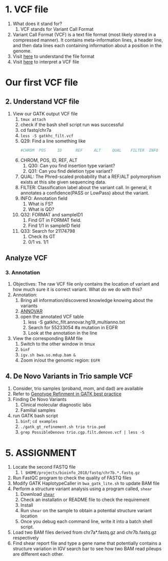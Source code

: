 # 1. VCF file
1. What does it stand for?
    1. VCF stands for Variant Call Format
1. Variant Call Format (VCF) is a text file format (most likely stored in a compressed manner). It contains meta-information lines, a header line, and then data lines each containing information about a position in the genome.
1. Visit [here](http://www.internationalgenome.org/wiki/Analysis/Variant%20Call%20Format/vcf-variant-call-format-version-40/) to understand the file format
1. Visit [here](https://gatkforums.broadinstitute.org/gatk/discussion/1268/what-is-a-vcf-and-how-should-i-interpret-it) to interpret a VCF file

# Our first VCF file
## 2. Understand VCF file
1. View our GATK output VCF file
    1. `tmux attach`
	1. check if the bash shell script run was successful
	1. cd fastq/chr7a
    1. `less -S gatkhc_filt.vcf`
    1. Q29: Find a line something like 
        ```bash
        #CHROM  POS     ID      REF     ALT     QUAL    FILTER  INFO    FORMAT  Sample..."
        ```
    1. CHROM, POS, ID, REF, ALT
        1. Q30: Can you find insertion type variant?
        1. Q31: Can you find deletion type variant?
    1. QUAL: The Phred-scaled probability that a REF/ALT polymorphism exists at this site given sequencing data.
    1. FILTER: Classification label about the variant call. In general, it annotates a confidence(PASS or LowPass) about the variant.
    1. INFO: Annotation field
        1. What is FS?
        1. What is QD?
    1. Q32: FORMAT and sampleID1
        1. Find GT in FORMAT field.
        1. Find 1/1 in sampleID field
    1. Q33: Search for 21174798
        1. Check its GT
        1. 0/1 vs. 1/1
## Analyze VCF
### 3. Annotation
1. Objectives: The raw VCF file only contains the location of variant and how much sure it is correct variant. What do we do with this?   
1. Annotation:
    1. Bring all information/discovered knowledge knowing about the variants
    1. [ANNOVAR](http://annovar.openbioinformatics.org/en/latest/)
    1. open the annotated VCF table
        1. less -S gatkhc_filt.annovar.hg19_multianno.txt
        1. Search for 55233054 #a mutation in EGFR
        1. Look at the annotation in the line
1. View the corresponding BAM file
    1. Switch to the other window in tmux
    1. `binf`
    1. `igv.sh bwa.so.mdup.bam &`
    1. Zoom in/out the genomic region: `EGFR`

## 4. De Novo Variants in Trio sample VCF
1. Consider, trio samples (proband, mom, and dad) are available
1. Refer to [Genotype Refinment in GATK best practice](https://software.broadinstitute.org/gatk/documentation/article.php?id=4727)
1. Finding De Novo Variants
    1. Clinical molecular diagnostic labs
    1. Familial samples
1. run GATK bash script
    1. `binf`; `cd examples`
    1. `./gatk_gt_refinement.sh trio trio.ped`
    1. `grep PossibleDenovo trio.cgp.filt.denovo.vcf | less -S`

# 5. ASSIGNMENT
1. Locate the second FASTQ file
    1. `l $HOME/projects/bioinfo_2018/fastq/chr7b.*.fastq.gz`
1. Run FastQC program to check the quality of FASTQ files
1. Modify GATK HaplotypeCaller in `bwa_gatk_lite.sh` to update BAM file
1. Perform a structure variant analysis using a program called, `shear`
    1. Download [`shear`]((http://vk.cs.umn.edu/SHEAR/download.php?v=1.1.2))
    1. Check an installatin or README file to check the requirement
    1. Install
    1. Run `shear` on the sample to obtain a potential structure variant location
    1. Once you debug each command line, write it into a batch shell script.
1. Load two BAM files derived from chr7a*.fastq.gz and chr7b.fastq.gz respectively
1. Find shear report file and type a gene name that potentially contains a structure variation in IGV search bar to see how two BAM read pileups are different each other. 
